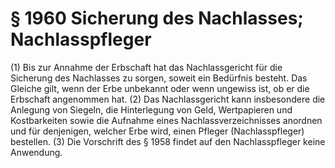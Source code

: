 # § 1960 Sicherung des Nachlasses; Nachlasspfleger
(1) Bis zur Annahme der Erbschaft hat das Nachlassgericht für die Sicherung des Nachlasses zu sorgen, soweit ein Bedürfnis besteht. Das Gleiche gilt, wenn der Erbe unbekannt oder wenn ungewiss ist, ob er die Erbschaft angenommen hat.
(2) Das Nachlassgericht kann insbesondere die Anlegung von Siegeln, die Hinterlegung von Geld, Wertpapieren und Kostbarkeiten sowie die Aufnahme eines Nachlassverzeichnisses anordnen und für denjenigen, welcher Erbe wird, einen Pfleger (Nachlasspfleger) bestellen.
(3) Die Vorschrift des § 1958 findet auf den Nachlasspfleger keine Anwendung.
